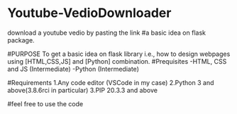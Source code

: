 # Youtube-VedioDownloader
download a youtube vedio by pasting the link #a basic idea on flask package.

#PURPOSE
To get a basic idea on flask library i.e., how to design webpages using [HTML,CSS,JS] and [Python] combination.
#Prequisites
-HTML, CSS and JS (Intermediate)
-Python (Intermediate)

#Requirements
1.Any code editor (VSCode in my case)
2.Python 3 and above(3.8.6rci in particular)
3.PIP 20.3.3 and above

#feel free to use the code
